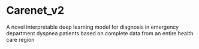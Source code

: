 # Carenet_v2
A novel interpretable deep learning model for diagnosis in emergency department dyspnea patients based on complete data from an entire health care region
